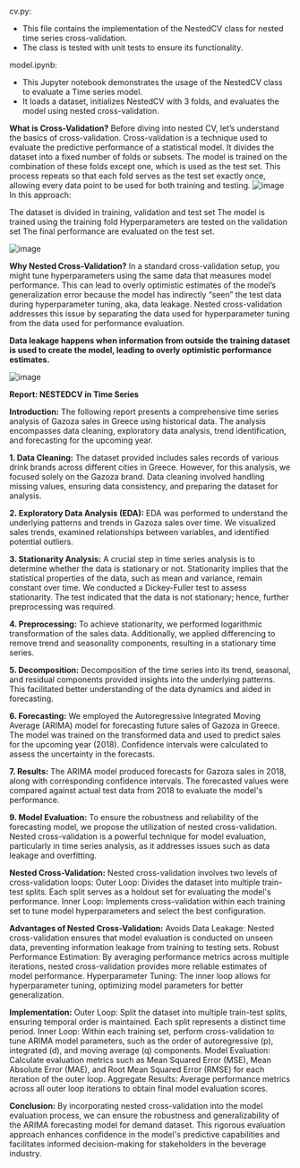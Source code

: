 
cv.py:
- This file contains the implementation of the NestedCV class for nested time series cross-validation.
- The class is tested with unit tests to ensure its functionality.

model.ipynb:
- This Jupyter notebook demonstrates the usage of the NestedCV class to evaluate a Time series model.
- It loads a dataset, initializes NestedCV with 3 folds, and evaluates the model using nested cross-validation.

**What is Cross-Validation?**
Before diving into nested CV, let’s understand the basics of cross-validation. Cross-validation is a technique used to evaluate the predictive performance of a statistical model. It divides the dataset into a fixed number of folds or subsets. The model is trained on the combination of these folds except one, which is used as the test set. This process repeats so that each fold serves as the test set exactly once, allowing every data point to be used for both training and testing.
![image](https://github.com/PAVIJANU/IQGATEWAY/assets/127427914/0104031e-f09a-4c15-9be8-4e8861f34c76)
In this approach:

The dataset is divided in training, validation and test set
The model is trained using the training fold
Hyperparameters are tested on the validation set
The final performance are evaluated on the test set.

![image](https://github.com/PAVIJANU/IQGATEWAY/assets/127427914/5cb578b8-22e4-4d26-ae07-a9e80311cb0c)


**Why Nested Cross-Validation?**
In a standard cross-validation setup, you might tune hyperparameters using the same data that measures model performance. This can lead to overly optimistic estimates of the model’s generalization error because the model has indirectly “seen” the test data during hyperparameter tuning, aka, data leakage. Nested cross-validation addresses this issue by separating the data used for hyperparameter tuning from the data used for performance evaluation.


**Data leakage happens when information from outside the training dataset is used to create the model, leading to overly optimistic performance estimates.**

![image](https://github.com/PAVIJANU/IQGATEWAY/assets/127427914/4fe927f1-5f84-495f-afa2-3627a26019a1)

**Report: NESTEDCV in Time Series**

**Introduction:**
The following report presents a comprehensive time series analysis of Gazoza sales in Greece using historical data. The analysis encompasses data cleaning, exploratory data analysis, trend identification, and forecasting for the upcoming year.

**1. Data Cleaning:**
The dataset provided includes sales records of various drink brands across different cities in Greece. However, for this analysis, we focused solely on the Gazoza brand. Data cleaning involved handling missing values, ensuring data consistency, and preparing the dataset for analysis.

**2. Exploratory Data Analysis (EDA):**
EDA was performed to understand the underlying patterns and trends in Gazoza sales over time. We visualized sales trends, examined relationships between variables, and identified potential outliers.

**3. Stationarity Analysis:**
A crucial step in time series analysis is to determine whether the data is stationary or not. Stationarity implies that the statistical properties of the data, such as mean and variance, remain constant over time. We conducted a Dickey-Fuller test to assess stationarity. The test indicated that the data is not stationary; hence, further preprocessing was required.

**4. Preprocessing:**
To achieve stationarity, we performed logarithmic transformation of the sales data. Additionally, we applied differencing to remove trend and seasonality components, resulting in a stationary time series.

**5. Decomposition:**
Decomposition of the time series into its trend, seasonal, and residual components provided insights into the underlying patterns. This facilitated better understanding of the data dynamics and aided in forecasting.

**6. Forecasting:**
We employed the Autoregressive Integrated Moving Average (ARIMA) model for forecasting future sales of Gazoza in Greece. The model was trained on the transformed data and used to predict sales for the upcoming year (2018). Confidence intervals were calculated to assess the uncertainty in the forecasts.

**7. Results:**
The ARIMA model produced forecasts for Gazoza sales in 2018, along with corresponding confidence intervals. The forecasted values were compared against actual test data from 2018 to evaluate the model's performance.

**9. Model Evaluation:**
To ensure the robustness and reliability of the forecasting model, we propose the utilization of nested cross-validation. Nested cross-validation is a powerful technique for model evaluation, particularly in time series analysis, as it addresses issues such as data leakage and overfitting.

**Nested Cross-Validation:**
Nested cross-validation involves two levels of cross-validation loops:
Outer Loop: Divides the dataset into multiple train-test splits. Each split serves as a holdout set for evaluating the model's performance.
Inner Loop: Implements cross-validation within each training set to tune model hyperparameters and select the best configuration.

**Advantages of Nested Cross-Validation:**
Avoids Data Leakage: Nested cross-validation ensures that model evaluation is conducted on unseen data, preventing information leakage from training to testing sets.
Robust Performance Estimation: By averaging performance metrics across multiple iterations, nested cross-validation provides more reliable estimates of model performance.
Hyperparameter Tuning: The inner loop allows for hyperparameter tuning, optimizing model parameters for better generalization.

**Implementation:**
Outer Loop: Split the dataset into multiple train-test splits, ensuring temporal order is maintained. Each split represents a distinct time period.
Inner Loop: Within each training set, perform cross-validation to tune ARIMA model parameters, such as the order of autoregressive (p), integrated (d), and moving average (q) components.
Model Evaluation: Calculate evaluation metrics such as Mean Squared Error (MSE), Mean Absolute Error (MAE), and Root Mean Squared Error (RMSE) for each iteration of the outer loop.
Aggregate Results: Average performance metrics across all outer loop iterations to obtain final model evaluation scores.

**Conclusion:**
By incorporating nested cross-validation into the model evaluation process, we can ensure the robustness and generalizability of the ARIMA forecasting model for demand dataset. This rigorous evaluation approach enhances confidence in the model's predictive capabilities and facilitates informed decision-making for stakeholders in the beverage industry.
